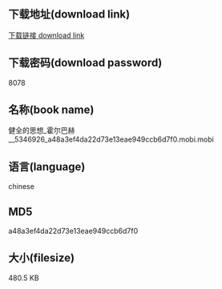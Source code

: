 ## 下载地址(download link)
[下载链接 download link](https://voluble-croquembouche-d321dc.netlify.app/?s=%E5%81%A5%E5%85%A8%E7%9A%84%E6%80%9D%E6%83%B3_%E9%9C%8D%E5%B0%94%E5%B7%B4%E8%B5%AB__5346926_a48a3ef4da22d73e13eae949ccb6d7f0.mobi)

## 下载密码(download password)
8078

## 名称(book name)
健全的思想_霍尔巴赫__5346926_a48a3ef4da22d73e13eae949ccb6d7f0.mobi.mobi

## 语言(language)
chinese

## MD5
a48a3ef4da22d73e13eae949ccb6d7f0

## 大小(filesize)
480.5 KB
